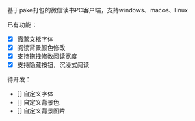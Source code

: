 基于pake打包的微信读书PC客户端，支持windows、macos、linux




已有功能：
- [x] 霞鹜文楷字体
- [x] 阅读背景颜色修改
- [x] 支持拖拽修改阅读宽度
- [x] 支持隐藏按钮，沉浸式阅读 

待开发：
- [] 自定义字体
- [] 自定义背景色
- [] 自定义背景图片